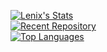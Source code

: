 [![Lenix's Stats](https://github-readme-stats.vercel.app/api?username=lenixdev&orgs=tripplerscripts&hide=stars,prs,issues,contribs&show_icons=true&show=prs_merged_percentage&theme=transparent&rank_icon=github)](#js-contribution-activity-description)
<br>
[![Recent Repository](https://github-readme-stats.vercel.app/api/pin/?username=lenixdev&repo=lenix_patrolvehicles)](https://github.com/LenixDev/lenix_patrolvehicles)
<br>
[![Top Languages](https://github-readme-stats.vercel.app/api/top-langs/?username=lenixdev&layout=compact&hide=html,css)](https://github.com/TripplerScripts)
